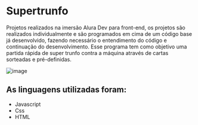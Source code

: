 # Supertrunfo
Projetos realizados na imersão Alura Dev para front-end, os projetos são realizados individualmente e são programados em cima de um código base já desenvolvido, fazendo necessário o entendimento do código e continuação do desenvolvimento.
Esse programa tem como objetivo uma partida rápida de super trunfo contra a máquina através de cartas sorteadas e pré-definidas. 

![image](https://user-images.githubusercontent.com/105785215/229760293-f5e33229-affa-4224-a95a-80c39982d3b6.png)


## As linguagens utilizadas foram:
* Javascript
* Css
* HTML

